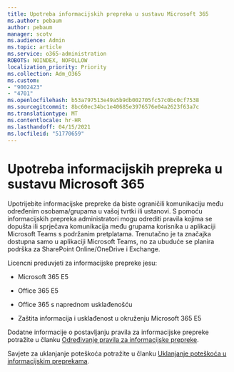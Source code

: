 ```yaml
---
title: Upotreba informacijskih prepreka u sustavu Microsoft 365
ms.author: pebaum
author: pebaum
manager: scotv
ms.audience: Admin
ms.topic: article
ms.service: o365-administration
ROBOTS: NOINDEX, NOFOLLOW
localization_priority: Priority
ms.collection: Adm_O365
ms.custom:
- "9002423"
- "4701"
ms.openlocfilehash: b53a797513e49a5b9db002705fc57c0bc0cf7538
ms.sourcegitcommit: 8bc60ec34bc1e40685e3976576e04a2623f63a7c
ms.translationtype: MT
ms.contentlocale: hr-HR
ms.lasthandoff: 04/15/2021
ms.locfileid: "51770659"
---
```

# <a name="using-information-barriers-in-microsoft-365"></a>Upotreba informacijskih prepreka u sustavu Microsoft 365

Upotrijebite informacijske prepreke da biste ograničili komunikaciju među određenim osobama/grupama u vašoj tvrtki ili ustanovi. S pomoću informacijskih prepreka administratori mogu odrediti pravila kojima se dopušta ili sprječava komunikacija među grupama korisnika u aplikaciji Microsoft Teams s podržanim pretplatama.  Trenutačno je ta značajka dostupna samo u aplikaciji Microsoft Teams, no za ubuduće se planira podrška za SharePoint Online/OneDrive i Exchange.

Licencni preduvjeti za informacijske prepreke jesu:

- Microsoft 365 E5

- Office 365 E5

- Office 365 s naprednom usklađenošću

- Zaštita informacija i usklađenost u okruženju Microsoft 365 E5

Dodatne informacije o postavljanju pravila za informacijske prepreke potražite u članku [Određivanje pravila za informacijske prepreke](https://docs.microsoft.com/microsoft-365/compliance/information-barriers-policies).

Savjete za uklanjanje poteškoća potražite u članku [Uklanjanje poteškoća u informacijskim preprekama](https://docs.microsoft.com/microsoft-365/compliance/information-barriers-troubleshooting).
